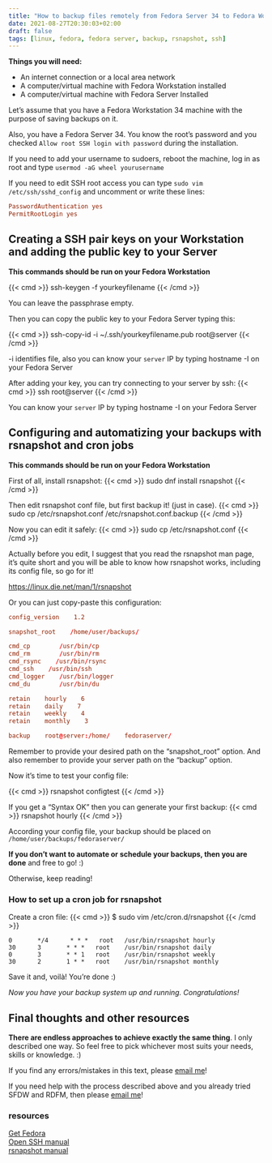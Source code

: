 ```yaml
---
title: "How to backup files remotely from Fedora Server 34 to Fedora Workstation 34"
date: 2021-08-27T20:30:03+02:00
draft: false
tags: [linux, fedora, fedora server, backup, rsnapshot, ssh]
---
```


**Things you will need:**
- An internet connection or a local area network
- A computer/virtual machine with Fedora Workstation installed
- A computer/virtual machine with Fedora Server Installed

Let’s assume that you have a Fedora Workstation 34 machine with the purpose of saving backups on it. 

Also, you have a Fedora Server 34. You know the root’s password and you checked `Allow root SSH login with password` during the installation. 

If you need to add your username to sudoers, reboot the machine, log in as root and type `usermod -aG wheel yourusername` 

If you need to edit SSH root access you can type `sudo vim /etc/ssh/sshd_config` and uncomment or write these lines:

```conf
PasswordAuthentication yes
PermitRootLogin yes
```

## Creating a SSH pair keys on your Workstation and adding the public key to your Server

**This commands should be run on your Fedora Workstation**

{{< cmd >}}
ssh-keygen -f yourkeyfilename
{{< /cmd >}}

You can leave the passphrase empty.

Then you can copy the public key to your Fedora Server typing this:

{{< cmd >}}
ssh-copy-id -i ~/.ssh/yourkeyfilename.pub root@server
{{< /cmd >}}

-i identifies file, also you can know your `server` IP by typing hostname -I on your Fedora Server

After adding your key, you can try connecting to your server by ssh:
{{< cmd >}}
ssh root@server
{{< /cmd >}}

You can know your `server` IP by typing hostname -I on your Fedora Server


## Configuring and automatizing your backups with rsnapshot and cron jobs

**This commands should be run on your Fedora Workstation**

First of all, install rsnapshot:
{{< cmd >}}
sudo dnf install rsnapshot
{{< /cmd >}}

Then edit rsnapshot conf file, but first backup it! (just in case).
{{< cmd >}}
sudo cp /etc/rsnapshot.conf /etc/rsnapshot.conf.backup
{{< /cmd >}}

Now you can edit it safely:
{{< cmd >}}
sudo cp /etc/rsnapshot.conf
{{< /cmd >}}

Actually before you edit, I suggest that you read the rsnapshot man page, it’s quite short and you will be able to know how rsnapshot works, including its config file, so go for it!

https://linux.die.net/man/1/rsnapshot

Or you can just copy-paste this configuration:

```conf
config_version    1.2

snapshot_root    /home/user/backups/

cmd_cp        /usr/bin/cp
cmd_rm        /usr/bin/rm
cmd_rsync    /usr/bin/rsync
cmd_ssh    /usr/bin/ssh
cmd_logger    /usr/bin/logger
cmd_du        /usr/bin/du

retain    hourly    6
retain    daily    7
retain    weekly    4
retain    monthly    3

backup    root@server:/home/    fedoraserver/
```

Remember to provide your desired path on the “snapshot_root” option. And also remember to provide your server path on the “backup” option. 

Now it’s time to test your config file:

{{< cmd >}}
rsnapshot configtest
{{< /cmd >}}

If you get a “Syntax OK” then you can generate your first backup:
{{< cmd >}}
rsnapshot hourly
{{< /cmd >}}

According your config file, your backup should be placed on `/home/user/backups/fedoraserver/`

**If you don’t want to automate or schedule your backups, then you are done** and free to go! :)

Otherwise, keep reading!

### How to set up a cron job for rsnapshot

Create a cron file:
{{< cmd >}}
$ sudo vim /etc/cron.d/rsnapshot
{{< /cmd >}}

```
0       */4      * * *   root   /usr/bin/rsnapshot hourly
30      3       * * *   root    /usr/bin/rsnapshot daily
0       3       * * 1   root    /usr/bin/rsnapshot weekly
30      2       1 * *   root    /usr/bin/rsnapshot monthly
```

Save it and, voilà! You’re done :)

*Now you have your backup system up and running. Congratulations!*


## Final thoughts and other resources
**There are endless approaches to achieve exactly the same thing**. I only described one way. So feel free to pick whichever most suits your needs, skills or knowledge. :)

If you find any errors/mistakes in this text, please [email me](mailto:joji@dearalgorithm.com)!

If you need help with the process described above and you already tried SFDW and RDFM, then please [email me](mailto:joji@dearalgorithm.com)!

### resources
[Get Fedora](https://getfedora.org/)  
[Open SSH manual](https://www.openssh.com/manual.html)  
[rsnapshot manual](https://linux.die.net/man/1/rsnapshot)
